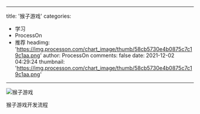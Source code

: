 
---
title: '猴子游戏'
categories: 
 - 学习
 - ProcessOn
 - 推荐
headimg: 'https://img.processon.com/chart_image/thumb/58cb5730e4b0875c7c19c1aa.png'
author: ProcessOn
comments: false
date: 2021-12-02 04:29:24
thumbnail: 'https://img.processon.com/chart_image/thumb/58cb5730e4b0875c7c19c1aa.png'
---

<div>   
<img class="thumb" alt="猴子游戏" src="https://img.processon.com/chart_image/thumb/58cb5730e4b0875c7c19c1aa.png" referrerpolicy="no-referrer">
<p>猴子游戏开发流程</p>  
</div>
            